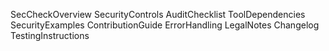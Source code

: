 SecCheckOverview
SecurityControls
AuditChecklist
ToolDependencies
SecurityExamples
ContributionGuide
ErrorHandling
LegalNotes
Changelog
TestingInstructions
